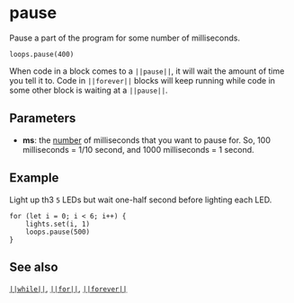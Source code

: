 # pause

Pause a part of the program for some number of milliseconds.

```sig
loops.pause(400)
```

When code in a block comes to a ``||pause||``, it will wait the amount of time you tell it to. Code
in ``||forever||`` blocks will keep running while code in some other
block is waiting at a ``||pause||``.

## Parameters

* **ms**: the [number](/types/number) of milliseconds that you want to pause for. So, 100 milliseconds = 1/10 second, and 1000 milliseconds = 1 second.

## Example

Light up th3 `5` LEDs but wait one-half second before lighting each LED.

```blocks
for (let i = 0; i < 6; i++) {
    lights.set(i, 1)
    loops.pause(500)
}
```

## See also

[``||while||``](/blocks/loops/while), [``||for||``](/blocks/loops/for),
[``||forever||``](/reference/control/forever)
